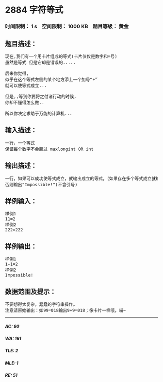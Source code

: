 # 2884 字符等式   
### 时间限制： 1 s&nbsp;&nbsp;&nbsp;&nbsp;空间限制： 1000 KB&nbsp;&nbsp;&nbsp;&nbsp;题目等级： 黄金  
## 题目描述：  

<pre>
现在,我们有一个用卡片组成的等式(卡片仅仅是数字和=号)  
虽然是等式 但是它却是错误的.....  
  
后来你觉得,  
似乎在这个等式左侧的某个地方添上一个加号“+”  
就可以使等式成立...  
  
但是,,等到你要将之付诸行动的时候,  
你却不懂得怎么做..  
  
所以你决定求助于万能的计算机...
</pre>
  
  
## 输入描述：  

<pre>
一行，一个等式  
保证每个数字不会超过 maxlongint OR int
</pre>
  
  
## 输出描述：  

<pre>
一行，如果可以成功使等式成立，就输出成立的等式，（如果存在多个等式成立就输出加号‘+’最靠左的一个）      如 输入221=23，则输出2+21=23，而不输出22+1=23
否则输出"Impossible!"(不含引号)
</pre>
  
  
## 样例输入：  

<pre>
样例1
11=2
样例2
222=222
</pre>
  
  
## 样例输出：  

<pre>
样例1
1+1=2
样例2
Impossible!
</pre>
  
  
## 数据范围及提示：  

<pre>
不要想得太复杂，蠢蠢的字符串操作。
注意请原始输出：如99=018输出9+9=018；像卡片一样哦，喵~
</pre>
  
  
***  

##### AC: 90  
##### WA: 161  
##### TLE: 2  
##### MLE: 1  
##### RE: 51  
